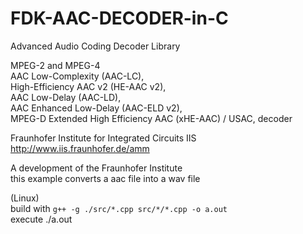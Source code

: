 # FDK-AAC-DECODER-in-C


Advanced Audio Coding Decoder Library

MPEG-2 and MPEG-4<br>
AAC Low-Complexity (AAC-LC),<br>
High-Efficiency AAC v2 (HE-AAC v2),<br>
AAC Low-Delay (AAC-LD),<br>
AAC Enhanced Low-Delay (AAC-ELD v2),<br>
MPEG-D Extended High Efficiency AAC (xHE-AAC) / USAC, decoder<br>


Fraunhofer Institute for Integrated Circuits IIS<br>
http://www.iis.fraunhofer.de/amm


A development of the Fraunhofer Institute<br>
this example converts a aac file into a wav file<br>


(Linux)<br>
build with        `g++ -g ./src/*.cpp src/*/*.cpp -o a.out`<br>
execute           ./a.out<br>
